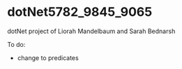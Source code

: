 # dotNet5782_9845_9065
dotNet project of Liorah Mandelbaum and Sarah Bednarsh


To do:
- change to predicates